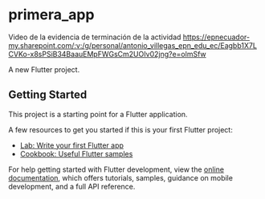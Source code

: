 # primera_app


Video  de la evidencia de terminación de la actividad
https://epnecuador-my.sharepoint.com/:v:/g/personal/antonio_villegas_epn_edu_ec/Eagbb1X7LCVKo-x8sPSiB34BaauEMpFWGsCm2UOIv02jng?e=olmSfw

A new Flutter project.

## Getting Started

This project is a starting point for a Flutter application.

A few resources to get you started if this is your first Flutter project:

- [Lab: Write your first Flutter app](https://docs.flutter.dev/get-started/codelab)
- [Cookbook: Useful Flutter samples](https://docs.flutter.dev/cookbook)

For help getting started with Flutter development, view the
[online documentation](https://docs.flutter.dev/), which offers tutorials,
samples, guidance on mobile development, and a full API reference.
